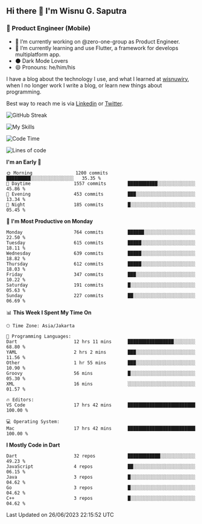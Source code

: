 ## Hi there 👋 I'm Wisnu G. Saputra

### :mobile_phone_off: Product Engineer (Mobile)

- 🔭 I’m currently working on @zero-one-group as Product Engineer.
- 🌱 I’m currently learning and use Flutter, a framework for develops multiplatform app.
- 🌑 Dark Mode Lovers
- 😄 Pronouns: he/him/his

I have a blog about the technology I use, and what I learned at [wisnuwiry](https://wisnuwiry.space/), when I no longer work I write a blog, or learn new things about programming.

Best way to reach me is via [Linkedin](https://www.linkedin.com/in/wisnu-saputra/) or [Twitter](https://twitter.com/wisnuwiry).

![GitHub Streak](https://streak-stats.demolab.com?user=wisnuwiry&theme=dark&hide_border=true)

![My Skills](https://skillicons.dev/icons?i=dart,flutter,kotlin,swift,go,js,css,neovim,git,linux&perline=5)

<!--START_SECTION:waka-->
![Code Time](http://img.shields.io/badge/Code%20Time-546%20hrs%2020%20mins-blue)

![Lines of code](https://img.shields.io/badge/From%20Hello%20World%20I%27ve%20Written-4.6%20million%20lines%20of%20code-blue)

**I'm an Early 🐤** 

```text
🌞 Morning                1200 commits        █████████░░░░░░░░░░░░░░░░   35.35 % 
🌆 Daytime                1557 commits        ███████████░░░░░░░░░░░░░░   45.86 % 
🌃 Evening                453 commits         ███░░░░░░░░░░░░░░░░░░░░░░   13.34 % 
🌙 Night                  185 commits         █░░░░░░░░░░░░░░░░░░░░░░░░   05.45 % 
```
📅 **I'm Most Productive on Monday** 

```text
Monday                   764 commits         ██████░░░░░░░░░░░░░░░░░░░   22.50 % 
Tuesday                  615 commits         █████░░░░░░░░░░░░░░░░░░░░   18.11 % 
Wednesday                639 commits         █████░░░░░░░░░░░░░░░░░░░░   18.82 % 
Thursday                 612 commits         █████░░░░░░░░░░░░░░░░░░░░   18.03 % 
Friday                   347 commits         ███░░░░░░░░░░░░░░░░░░░░░░   10.22 % 
Saturday                 191 commits         █░░░░░░░░░░░░░░░░░░░░░░░░   05.63 % 
Sunday                   227 commits         ██░░░░░░░░░░░░░░░░░░░░░░░   06.69 % 
```


📊 **This Week I Spent My Time On** 

```text
🕑︎ Time Zone: Asia/Jakarta

💬 Programming Languages: 
Dart                     12 hrs 11 mins      █████████████████░░░░░░░░   68.80 % 
YAML                     2 hrs 2 mins        ███░░░░░░░░░░░░░░░░░░░░░░   11.56 % 
Other                    1 hr 55 mins        ███░░░░░░░░░░░░░░░░░░░░░░   10.90 % 
Groovy                   56 mins             █░░░░░░░░░░░░░░░░░░░░░░░░   05.30 % 
XML                      16 mins             ░░░░░░░░░░░░░░░░░░░░░░░░░   01.57 % 

🔥 Editors: 
VS Code                  17 hrs 42 mins      █████████████████████████   100.00 % 

💻 Operating System: 
Mac                      17 hrs 42 mins      █████████████████████████   100.00 % 
```

**I Mostly Code in Dart** 

```text
Dart                     32 repos            ████████████░░░░░░░░░░░░░   49.23 % 
JavaScript               4 repos             ██░░░░░░░░░░░░░░░░░░░░░░░   06.15 % 
Java                     3 repos             █░░░░░░░░░░░░░░░░░░░░░░░░   04.62 % 
Go                       3 repos             █░░░░░░░░░░░░░░░░░░░░░░░░   04.62 % 
C++                      3 repos             █░░░░░░░░░░░░░░░░░░░░░░░░   04.62 % 
```




 Last Updated on 26/06/2023 22:15:52 UTC
<!--END_SECTION:waka-->
